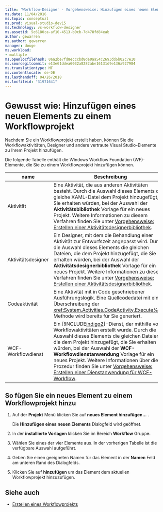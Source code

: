 ```yaml
---
title: 'Workflow-Designer - Vorgehensweise: Hinzufügen eines neuen Elements zu einem Workflowprojekt'
ms.date: 11/04/2016
ms.topic: conceptual
ms.prod: visual-studio-dev15
ms.technology: vs-workflow-designer
ms.assetid: 5c6180ca-af10-4513-b0cb-7d478fd84eab
author: gewarren
ms.author: gewarren
manager: douge
ms.workload:
- multiple
ms.openlocfilehash: 0aa2be7fd8ecccbd8de0aa54c2693dd6b02c7e10
ms.sourcegitcommit: e13e61ddea6032a8282abe16131d9e136a927984
ms.translationtype: MT
ms.contentlocale: de-DE
ms.lasthandoff: 04/26/2018
ms.locfileid: "31971641"
---
```

# <a name="how-to-add-a-new-item-to-a-workflow-project"></a>Gewusst wie: Hinzufügen eines neuen Elements zu einem Workflowprojekt

Nachdem Sie ein Workflowprojekt erstellt haben, können Sie die Workflowaktivitäten, Designer und andere vertraute Visual Studio-Elemente zu Ihrem Projekt hinzufügen.

Die folgende Tabelle enthält die Windows Workflow Foundation (WF)-Elemente, die Sie zu einem Workflowprojekt hinzufügen können.

|name|Beschreibung|
|----------|-----------------|
|Aktivität|Eine Aktivität, die aus anderen Aktivitäten besteht. Durch die Auswahl dieses Elements die gleiche XAML-Datei dem Projekt hinzugefügt, die Sie erhalten würden, bei der Auswahl der **Aktivitätsbibliothek** Vorlage für ein neues Projekt. Weitere Informationen zu diesem Verfahren finden Sie unter [Vorgehensweise: Erstellen einer Aktivitätsdesignerbibliothek](../workflow-designer/how-to-create-an-activity-library.md).|
|Aktivitätsdesigner|Ein Designer, mit dem die Behandlung einer Aktivität zur Entwurfszeit angepasst wird. Durch die Auswahl dieses Elements die gleichen Dateien, die dem Projekt hinzugefügt, die Sie erhalten würden, bei der Auswahl der **Aktivitätsdesignerbibliothek** Vorlage für ein neues Projekt. Weitere Informationen zu diesem Verfahren finden Sie unter [Vorgehensweise: Erstellen einer Aktivitätsdesignerbibliothek](../workflow-designer/how-to-create-an-activity-designer-library.md).|
|Codeaktivität|Eine Aktivität mit in Code geschriebener Ausführungslogik. Eine Quellcodedatei mit einer Überschreibung der <xref:System.Activities.CodeActivity.Execute%2A>-Methode wird bereits für Sie generiert.|
|WCF-Workflowdienst|Ein [!INCLUDE[indigo2](../workflow-designer/includes/indigo2_md.md)]-Dienst, der mithilfe von Workflowaktivitäten erstellt wurde. Durch die Auswahl dieses Elements die gleichen Dateien, die dem Projekt hinzugefügt, die Sie erhalten würden, bei der Auswahl der **WCF-Workflowdienstanwendung** Vorlage für ein neues Projekt. Weitere Informationen über diese Prozedur finden Sie unter [Vorgehensweise: Erstellen einer Dienstanwendung für WCF-Workflow](../workflow-designer/how-to-create-a-wcf-workflow-service-application.md).|

## <a name="to-add-a-new-item-to-a-workflow-project"></a>So fügen Sie ein neues Element zu einem Workflowprojekt hinzu

1.  Auf der **Projekt** Menü klicken Sie auf **neues Element hinzufügen...** .

     Die **Hinzufügen eines neuen Elements** Dialogfeld wird geöffnet.

2.  In der **installierte Vorlagen** klicken Sie im Bereich **Workflow** Gruppe.

3.  Wählen Sie eines der vier Elemente aus. In der vorherigen Tabelle ist die verfügbare Auswahl aufgeführt.

4.  Geben Sie einen geeigneten Namen für das Element in der **Namen** Feld am unteren Rand des Dialogfelds.

5.  Klicken Sie auf **hinzufügen** um das Element dem aktuellen Workflowprojekt hinzuzufügen.

## <a name="see-also"></a>Siehe auch

- [Erstellen eines Workflowprojekts](../workflow-designer/creating-a-workflow-project.md)